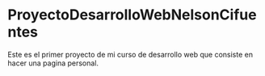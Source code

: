 # ProyectoDesarrolloWebNelsonCifuentes
Este es el primer proyecto de mi curso de desarrollo web que consiste en hacer una pagina personal.

